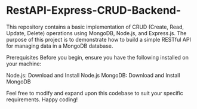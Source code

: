 # RestAPI-Express-CRUD-Backend-
This repository contains a basic implementation of CRUD (Create, Read, Update, Delete) operations using MongoDB, Node.js, and Express.js. The purpose of this project is to demonstrate how to build a simple RESTful API for managing data in a MongoDB database.

Prerequisites
Before you begin, ensure you have the following installed on your machine:

Node.js: Download and Install Node.js
MongoDB: Download and Install MongoDB

Feel free to modify and expand upon this codebase to suit your specific requirements. Happy coding!
